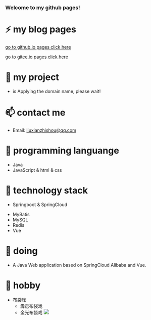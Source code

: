 ### Welcome to my github pages!

<!--
**liuxianzhishou/liuxianzhishou** is a ✨ _special_ ✨ repository because its `README.md` (this file) appears on your GitHub profile.

Here are some ideas to get you started:

- 🔭 I’m currently working on ...
- 🌱 I’m currently learning ...
- 👯 I’m looking to collaborate on ...
- 🤔 I’m looking for help with ...
- 💬 Ask me about ...
- 📫 How to reach me: ...
- 😄 Pronouns: ...
- ⚡ Fun fact: ...
-->
# ⚡ my blog pages
[go to github.io pages click here](https://liuxianzhishou.github.io/)

[go to gitee.io pages click here](https://liuxianzhishou95827.gitee.io/)

# :watermelon: my project
  - is Applying the domain name, please wait!

# 📫 contact me
* Email: liuxianzhishou@qq.com

# :kiwi_fruit: programming languange
* Java
* JavaScript & html & css

# :grapes: technology stack
* Springboot & SpringCloud
- MyBatis
- MySQL
- Redis
- Vue

# 🔭 doing
- A Java Web application based on SpringCloud Alibaba and Vue.
  
# :pineapple: hobby
- 布袋戏 
  * 霹雳布袋戏 
  * 金光布袋戏
![](https://img2022.cnblogs.com/blog/2448767/202206/2448767-20220607232828146-1569865584.jpg)

